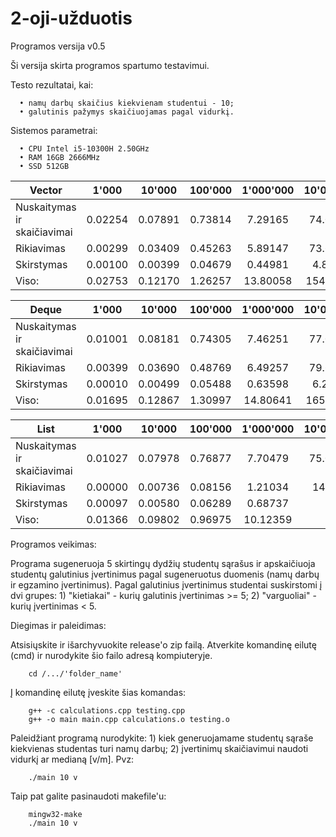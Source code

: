 # 2-oji-užduotis

Programos versija v0.5

Ši versija skirta programos spartumo testavimui.

Testo rezultatai, kai:

      • namų darbų skaičius kiekvienam studentui - 10;
      • galutinis pažymys skaičiuojamas pagal vidurkį.
      
Sistemos parametrai:

      • CPU Intel i5-10300H 2.50GHz
      • RAM 16GB 2666MHz
      • SSD 512GB

| Vector                        | 1'000   | 10'000  | 100'000 | 1'000'000 | 10'000'000 |
| ----------------------------- | :---:   | :---:   | :---:   | :---:     | :---:      |
| Nuskaitymas ir skaičiavimai   | 0.02254 | 0.07891 | 0.73814 | 7.29165   | 74.09560   |
| Rikiavimas                    | 0.00299 | 0.03409 | 0.45263 | 5.89147   | 73.69695   |
| Skirstymas                    | 0.00100 | 0.00399 | 0.04679 | 0.44981   | 4.81296    |
| Viso:                         | 0.02753 | 0.12170 | 1.26257 | 13.80058  | 154.34750  |

| Deque                         | 1'000   | 10'000  | 100'000 | 1'000'000 | 10'000'000 |
| ----------------------------- | :---:   | :---:   | :---:   | :---:     | :---:      |
| Nuskaitymas ir skaičiavimai   | 0.01001 | 0.08181 | 0.74305 | 7.46251   | 77.02090   |
| Rikiavimas                    | 0.00399 | 0.03690 | 0.48769 | 6.49257   | 79.62870   |
| Skirstymas                    | 0.00010 | 0.00499 | 0.05488 | 0.63598   | 6.23764    |
| Viso:                         | 0.01695 | 0.12867 | 1.30997 | 14.80641  | 165.89919  |

| List                          | 1'000   | 10'000  | 100'000 | 1'000'000 | 10'000'000 |
| ----------------------------- | :---:   | :---:   | :---:   | :---:     | :---:      |
| Nuskaitymas ir skaičiavimai   | 0.01027 | 0.07978 | 0.76877 | 7.70479   | 75.01005   |
| Rikiavimas                    | 0.00000 | 0.00736 | 0.08156 | 1.21034   | 14.2828    |
| Skirstymas                    | 0.00097 | 0.00580 | 0.06289 | 0.68737   | -          |
| Viso:                         | 0.01366 | 0.09802 | 0.96975 | 10.12359  | -          |

Programos veikimas:

Programa sugeneruoja 5 skirtingų dydžių studentų sąrašus ir apskaičiuoja studentų galutinius
įvertinimus pagal sugeneruotus duomenis (namų darbų ir egzamino įvertinimus).
Pagal galutinius įvertinimus studentai suskirstomi į dvi grupes:
      1) "kietiakai" - kurių galutinis įvertinimas >= 5;
      2) "varguoliai" - kurių įvertinimas < 5.

Diegimas ir paleidimas:

   Atsisiųskite ir išarchyvuokite release'o zip failą.
   Atverkite komandinę eilutę (cmd) ir nurodykite šio failo adresą kompiuteryje.

        cd /.../'folder_name'

   Į komandinę eilutę įveskite šias komandas:

        g++ -c calculations.cpp testing.cpp
        g++ -o main main.cpp calculations.o testing.o
        
   Paleidžiant programą nurodykite:
      1) kiek generuojamame studentų sąraše kiekvienas studentas turi namų darbų;
      2) įvertinimų skaičiavimui naudoti vidurkį ar medianą [v/m].
   Pvz:
   
        ./main 10 v
        
   Taip pat galite pasinaudoti makefile'u:
      
        mingw32-make
        ./main 10 v
